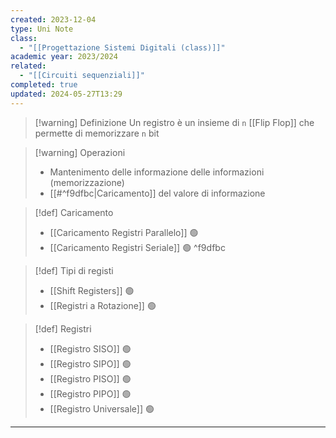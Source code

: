 ```yaml
---
created: 2023-12-04
type: Uni Note
class:
  - "[[Progettazione Sistemi Digitali (class)]]"
academic year: 2023/2024
related:
  - "[[Circuiti sequenziali]]"
completed: true
updated: 2024-05-27T13:29
---
```

>[!warning] Definizione
> Un registro è un insieme di `n` [[Flip Flop]] che permette di  memorizzare `n` bit


>[!warning] Operazioni
>- Mantenimento delle informazione delle informazioni (memorizzazione)
>- [[#^f9dfbc|Caricamento]] del valore di informazione


>[!def] Caricamento
>- [[Caricamento Registri Parallelo]] 🟢
>- [[Caricamento Registri Seriale]] 🟢
^f9dfbc


>[!def] Tipi di registi
>- [[Shift Registers]] 🟢
>- [[Registri a Rotazione]] 🟢


>[!def] Registri
>- [[Registro SISO]] 🟢
>- [[Registro SIPO]] 🟢
>- [[Registro PISO]] 🟢
>- [[Registro PIPO]] 🟢
>- [[Registro Universale]] 🟢

---